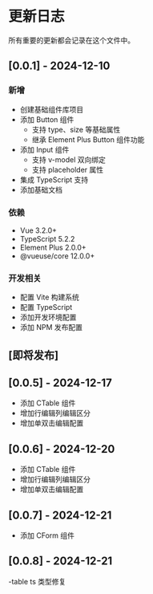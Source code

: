 # 更新日志

所有重要的更新都会记录在这个文件中。

## [0.0.1] - 2024-12-10

### 新增
- 创建基础组件库项目
- 添加 Button 组件
  - 支持 type、size 等基础属性
  - 继承 Element Plus Button 组件功能
- 添加 Input 组件
  - 支持 v-model 双向绑定
  - 支持 placeholder 属性
- 集成 TypeScript 支持
- 添加基础文档

### 依赖
- Vue 3.2.0+
- TypeScript 5.2.2
- Element Plus 2.0.0+
- @vueuse/core 12.0.0+

### 开发相关
- 配置 Vite 构建系统
- 配置 TypeScript
- 添加开发环境配置
- 添加 NPM 发布配置

## [即将发布]

## [0.0.5] - 2024-12-17
- 添加 CTable 组件
- 增加行编辑列编辑区分
- 增加单双击编辑配置

## [0.0.6] - 2024-12-20
- 添加 CTable 组件
- 增加行编辑列编辑区分
- 增加单双击编辑配置

## [0.0.7] - 2024-12-21
- 添加 CForm 组件

## [0.0.8] - 2024-12-21
-table ts 类型修复